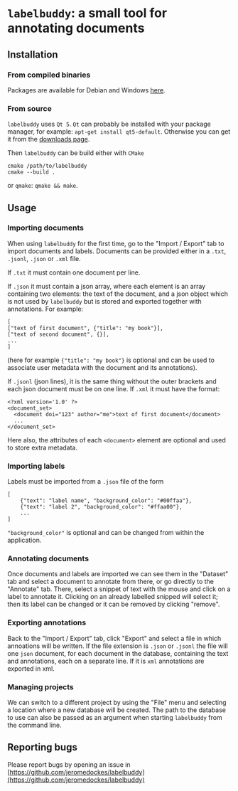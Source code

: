 # `labelbuddy`: a small tool for annotating documents

## Installation

### From compiled binaries

Packages are available for Debian and Windows [here](https://osf.io/m2bcg/).

### From source

`labelbuddy` uses `Qt 5`. `Qt` can probably be installed with your package
manager, for example: `apt-get install qt5-default`. Otherwise you can get it
from the [downloads page](https://www.qt.io/download-qt-installer).

Then `labelbuddy` can be build either with `CMake` 
```
cmake /path/to/labelbuddy
cmake --build .
```

or `qmake`: `qmake && make`.


## Usage

### Importing documents

When using `labelbuddy` for the first time, go to the "Import / Export" tab to
import documents and labels.
Documents can be provided either in a `.txt`, `.jsonl`, `.json` or `.xml` file.

If `.txt` it must contain one document per line.

If `.json` it must contain a json array, where each element is an array
containing two elements: the text of the document, and a json object which is
not used by `labelbuddy` but is stored and exported together with annotations.
For example:

```
[
["text of first document", {"title": "my book"}],
["text of second document", {}],
...
]
```

(here for example `{"title": "my book"}` is optional and can be used to
associate user metadata with the document and its annotations).

If `.jsonl` (json lines), it is the same thing without the outer brackets and
each json document must be on one line.
If `.xml` it must have the format:

```
<?xml version='1.0' ?>
<document_set>
  <document doi="123" author="me">text of first document</document>
  ...
</document_set>
```

Here also, the attributes of each `<document>` element are optional and used to
store extra metadata.


### Importing labels

Labels must be imported from a `.json` file of the form

```
[
    {"text": "label name", "background_color": "#00ffaa"},
    {"text": "label 2", "background_color": "#ffaa00"},
    ...
]
```

`"background_color"` is optional and can be changed from within the application.

### Annotating documents

Once documents and labels are imported we can see them in the "Dataset" tab and
select a document to annotate from there, or go directly to the "Annotate" tab.
There, select a snippet of text with the mouse and click on a label to annotate
it. Clicking on an already labelled snipped will select it; then its label can
be changed or it can be removed by clicking "remove".

### Exporting annotations

Back to the "Import / Export" tab, click "Export" and select a file in which
annoations will be written. If the file extension is `.json` or `.jsonl` the
file will one `json` document, for each document in the database, containing the
text and annotations, each on a separate line. If it is `xml` annotations are
exported in xml.

### Managing projects

We can switch to a different project by using the "File" menu and selecting a
location where a new database will be created. The path to the database to use
can also be passed as an argument when starting `labelbuddy` from the command
line.

## Reporting bugs

Please report bugs by opening an issue in
[https://github.com/jeromedockes/labelbuddy](https://github.com/jeromedockes/labelbuddy)

